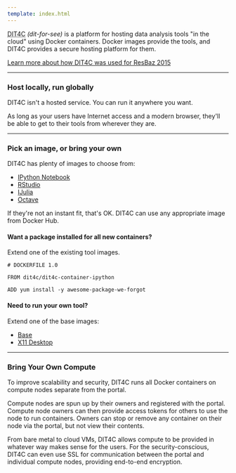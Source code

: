 ```yaml
---
template: index.html
---
```


<abbr title="Data Intensive Tools for the Cloud">DIT4C</abbr> _(dit-for-see)_ is a platform for hosting data analysis tools "in the cloud" using Docker containers. Docker images provide the tools, and DIT4C provides a secure hosting platform for them.

[Learn more about how DIT4C was used for ResBaz 2015](resbaz.html)

---

### Host locally, run globally

DIT4C isn't a hosted service. You can run it anywhere you want.

As long as your users have Internet access and a modern browser, they'll be able to get to their tools from wherever they are.

---

### Pick an image, or bring your own

DIT4C has plenty of images to choose from:

 * [IPython Notebook][dit4c-container-ipython]
 * [RStudio][dit4c-container-rstudio]
 * [IJulia][dit4c-container-ijulia]
 * [Octave][dit4c-container-octave]

If they're not an instant fit, that's OK. DIT4C can use any appropriate image from Docker Hub.

#### Want a package installed for all new containers?

Extend one of the existing tool images.

```
# DOCKERFILE 1.0

FROM dit4c/dit4c-container-ipython

ADD yum install -y awesome-package-we-forgot

```

#### Need to run your own tool?

Extend one of the base images:

 * [Base][dit4c-container-base]
 * [X11 Desktop][dit4c-container-x11]

---

### Bring Your Own Compute

To improve scalability and security, DIT4C runs all Docker containers on compute nodes separate from the portal.

Compute nodes are spun up by their owners and registered with the portal. Compute node owners can then provide access tokens for others to use the node to run containers. Owners can stop or remove any container on their node via the portal, but not view their contents.

From bare metal to cloud VMs, DIT4C allows compute to be provided in whatever way makes sense for the users. For the security-conscious, DIT4C can even use
SSL for communication between the portal and individual compute nodes, providing end-to-end encryption.


[dit4c-container-base]: https://registry.hub.docker.com/u/dit4c/dit4c-container-base/
[dit4c-container-x11]: https://registry.hub.docker.com/u/dit4c/dit4c-container-x11/
[dit4c-container-ipython]: https://registry.hub.docker.com/u/dit4c/dit4c-container-ipython/
[dit4c-container-ijulia]: https://registry.hub.docker.com/u/dit4c/dit4c-container-ijulia/
[dit4c-container-rstudio]: https://registry.hub.docker.com/u/dit4c/dit4c-container-rstudio/
[dit4c-container-octave]: https://registry.hub.docker.com/u/dit4c/dit4c-container-octave/

